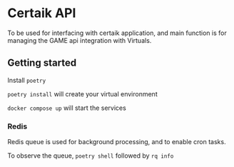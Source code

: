 # Certaik API

To be used for interfacing with certaik application, and main function is for managing the GAME api integration with Virtuals.

## Getting started

Install `poetry`

`poetry install` will create your virtual environment

`docker compose up` will start the services

### Redis

Redis queue is used for background processing, and to enable cron tasks.

To observe the queue, `poetry shell` followed by `rq info`

